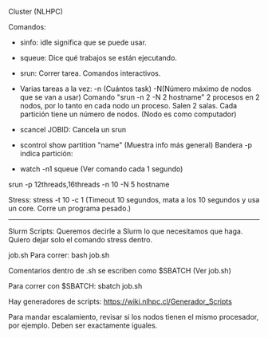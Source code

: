 Cluster (NLHPC)

Comandos:

* sinfo: idle significa que se puede usar.
* squeue: Dice qué trabajos se están ejecutando. 
* srun: Correr tarea. Comandos interactivos.
* Varias tareas a la vez: -n (Cuántos task) -N(Número máximo de nodos que se van a usar)
Comando "srun -n 2 -N 2 hostname" 2 procesos en 2 nodos, por lo tanto en cada nodo un proceso. Salen 2 salas. 
Cada partición tiene un número de nodos. (Nodo es como computador)
* scancel JOBID: Cancela un srun
* scontrol show partition "name" (Muestra info más general)
Bandera -p indica partición: 

* watch -n1 squeue (Ver comando cada 1 segundo)

srun -p 12threads,16threads -n 10 -N 5 hostname



Stress: 
stress -t 10 -c 1
(Timeout 10 segundos, mata a los 10 segundos y usa un core. Corre un programa pesado.)



*********************************
Slurm Scripts: Queremos decirle a Slurm lo que necesitamos que haga. 
Quiero dejar solo el comando stress dentro.

job.sh
Para correr: bash job.sh

Comentarios dentro de .sh se escriben como $SBATCH (Ver job.sh)

Para correr con $SBATCH:
sbatch job.sh


Hay generadores de scripts: https://wiki.nlhpc.cl/Generador_Scripts


Para mandar escalamiento, revisar si los nodos tienen el mismo procesador, por ejemplo. Deben ser exactamente iguales. 
